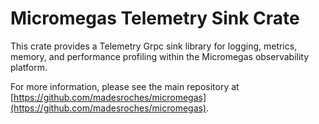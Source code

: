 # Micromegas Telemetry Sink Crate

This crate provides a Telemetry Grpc sink library for logging, metrics, memory, and performance profiling within the Micromegas observability platform.

For more information, please see the main repository at [https://github.com/madesroches/micromegas](https://github.com/madesroches/micromegas).
